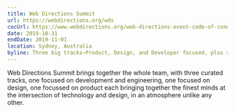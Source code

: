 ```yaml
---
title: Web Directions Summit
url: https://webdirections.org/wds
cocUrl: https://www.webdirections.org/web-directions-event-code-of-conduct
date: 2019-10-31
endDate: 2019-11-01
location: Sydney, Australia
byline: Three big tracks–Product, Design, and Developer focused, plus stellar keynotes and much more
---
```


Web Directions Summit brings together the whole team, with three curated tracks, one focused on development and engineering, one focused on design, one focussed on product each bringing together the finest minds at the intersection of technology and design, in an atmosphere unlike any other.
